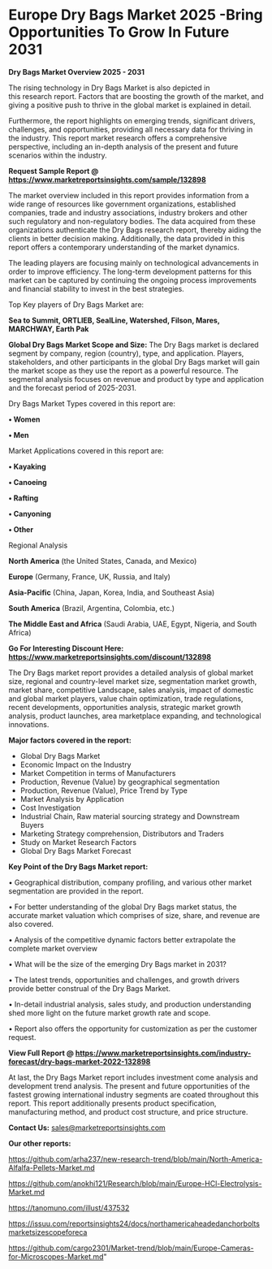 # Europe Dry Bags Market 2025 -Bring Opportunities To Grow In Future 2031

<Strong> Dry Bags Market Overview 2025 - 2031</strong>

The rising technology in Dry Bags Market is also depicted in this research report. Factors that are boosting the growth of the market, and giving a positive push to thrive in the global market is explained in detail.

Furthermore, the report highlights on emerging trends, significant drivers, challenges, and opportunities, providing all necessary data for thriving in the industry. This report market research offers a comprehensive perspective, including an in-depth analysis of the present and future scenarios within the industry.

<strong>Request Sample Report @ <a href=https://www.marketreportsinsights.com/sample/132898>https://www.marketreportsinsights.com/sample/132898</a></strong>

The market overview included in this report provides information from a wide range of resources like government organizations, established companies, trade and industry associations, industry brokers and other such regulatory and non-regulatory bodies. The data acquired from these organizations authenticate the Dry Bags research report, thereby aiding the clients in better decision making. Additionally, the data provided in this report offers a contemporary understanding of the market dynamics.

The leading players are focusing mainly on technological advancements in order to improve efficiency. The long-term development patterns for this market can be captured by continuing the ongoing process improvements and financial stability to invest in the best strategies.

Top Key players of Dry Bags Market are:

<strong>Sea to Summit, ORTLIEB, SealLine, Watershed, Filson, Mares, MARCHWAY, Earth Pak</strong>

<strong><b>Global Dry Bags Market Scope and Size:</b></strong>
The Dry Bags market is declared segment by company, region (country), type, and application. Players, stakeholders, and other participants in the global Dry Bags market will gain the market scope as they use the report as a powerful resource. The segmental analysis focuses on revenue and product by type and application and the forecast period of 2025-2031.

Dry Bags Market Types covered in this report are:

<strong>• Women

• Men</strong>

Market Applications covered in this report are:

<strong>• Kayaking

• Canoeing

• Rafting

• Canyoning

• Other</strong> 

Regional Analysis

<strong>North America</strong> (the United States, Canada, and Mexico)

<strong>Europe</strong> (Germany, France, UK, Russia, and Italy)

<strong>Asia-Pacific</strong> (China, Japan, Korea, India, and Southeast Asia)

<strong>South America</strong> (Brazil, Argentina, Colombia, etc.)

<strong>The Middle East and Africa</strong> (Saudi Arabia, UAE, Egypt, Nigeria, and South Africa)

<strong>Go For Interesting Discount Here: <a href=https://www.marketreportsinsights.com/discount/132898>https://www.marketreportsinsights.com/discount/132898</a></strong>

The Dry Bags market report provides a detailed analysis of global market size, regional and country-level market size, segmentation market growth, market share, competitive Landscape, sales analysis, impact of domestic and global market players, value chain optimization, trade regulations, recent developments, opportunities analysis, strategic market growth analysis, product launches, area marketplace expanding, and technological innovations.

<strong><b>Major factors covered in the report:</b></strong>
<ul>
  <li>Global Dry Bags Market </li>
  <li>Economic Impact on the Industry</li>
  <li>Market Competition in terms of Manufacturers</li>
  <li>Production, Revenue (Value) by geographical segmentation</li>
  <li>Production, Revenue (Value), Price Trend by Type</li>
  <li>Market Analysis by Application</li>
  <li>Cost Investigation</li>
  <li>Industrial Chain, Raw material sourcing strategy and Downstream Buyers</li>
  <li>Marketing Strategy comprehension, Distributors and Traders</li>
  <li>Study on Market Research Factors</li>
  <li>Global Dry Bags Market Forecast</li>
</ul>

<strong><b>Key Point of the Dry Bags Market report:</b></strong>

• Geographical distribution, company profiling, and various other market segmentation are provided in the report.

• For better understanding of the global Dry Bags market status, the accurate market valuation which comprises of size, share, and revenue are also covered.

• Analysis of the competitive dynamic factors better extrapolate the complete market overview

• What will be the size of the emerging Dry Bags market in 2031?

• The latest trends, opportunities and challenges, and growth drivers provide better construal of the Dry Bags Market.

• In-detail industrial analysis, sales study, and production understanding shed more light on the future market growth rate and scope.

• Report also offers the opportunity for customization as per the customer request.

<strong><b>View Full Report @ <a href=https://www.marketreportsinsights.com/industry-forecast/dry-bags-market-2022-132898>https://www.marketreportsinsights.com/industry-forecast/dry-bags-market-2022-132898</a></b></strong>


At last, the Dry Bags Market report includes investment come analysis and development trend analysis. The present and future opportunities of the fastest growing international industry segments are coated throughout this report. This report additionally presents product specification, manufacturing method, and product cost structure, and price structure.

<strong>Contact Us:</strong>
sales@marketreportsinsights.com

<strong>Our other reports:</strong>

<a href=https://github.com/arha237/new-research-trend/blob/main/North-America-Alfalfa-Pellets-Market.md>https://github.com/arha237/new-research-trend/blob/main/North-America-Alfalfa-Pellets-Market.md</a>

<a href=https://github.com/anokhi121/Research/blob/main/Europe-HCl-Electrolysis-Market.md>https://github.com/anokhi121/Research/blob/main/Europe-HCl-Electrolysis-Market.md</a>

<a href=https://tanomuno.com/illust/437532>https://tanomuno.com/illust/437532</a>

<a href=https://issuu.com/reportsinsights24/docs/northamericaheadedanchorboltsmarketsizescopeforeca>https://issuu.com/reportsinsights24/docs/northamericaheadedanchorboltsmarketsizescopeforeca</a>

<a href=https://github.com/cargo2301/Market-trend/blob/main/Europe-Cameras-for-Microscopes-Market.md>https://github.com/cargo2301/Market-trend/blob/main/Europe-Cameras-for-Microscopes-Market.md</a>"
